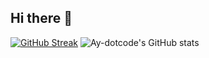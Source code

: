 ## Hi there 👋

<!--
**Ay-dotcode/Ay-dotcode** is a ✨ _special_ ✨ repository because its `README.md` (this file) appears on your GitHub profile.

Here are some ideas to get you started:

- 🔭 I’m currently working on ...
- 🌱 I’m currently learning ...
- 👯 I’m looking to collaborate on ...
- 🤔 I’m looking for help with ...
- 💬 Ask me about ...
- 📫 How to reach me: ...
- 😄 Pronouns: He/Him
- ⚡ Fun fact: ...
-->

[![GitHub Streak](https://streak-stats.demolab.com/?user=Ay-dotcode)](https://git.io/streak-stats)
![Ay-dotcode's GitHub stats](https://github-readme-stats.vercel.app/api?username=Ay-dotcode&show_icons=true&theme=dark)
